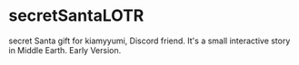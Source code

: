 # secretSantaLOTR
secret Santa gift for kiamyyumi, Discord friend. It's a small interactive story in Middle Earth. Early Version.
